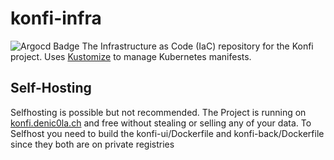 # konfi-infra
![Argocd Badge](https://argocd.denic0la.ch/api/badge?name=konfi&revision=true&showAppName=true)
The Infrastructure as Code (IaC) repository for the Konfi project.
Uses [Kustomize](https://kustomize.io/) to manage Kubernetes manifests.

## Self-Hosting
Selfhosting is possible but not recommended. 
The Project is running on [konfi.denic0la.ch](https://konfi.denic0la.ch/) and free without stealing or selling any of your data.
To Selfhost you need to build the konfi-ui/Dockerfile and konfi-back/Dockerfile since they both are on private registries
